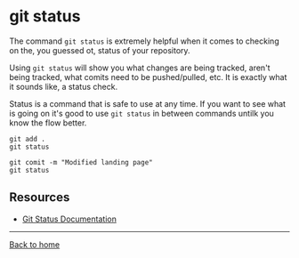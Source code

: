 # git status

The command `git status` is extremely helpful when it comes to checking on the, you guessed ot, status of your repository.

Using `git status` will show you what changes are being tracked, aren't being tracked, what comits need to be pushed/pulled, etc.
It is exactly what it sounds like, a status check.

Status is a command that is safe to use at any time.
If you want to see what is going on it's good to use `git status` in between commands untilk you know the flow better.

```
git add .
git status

git comit -m "Modified landing page"
git status
```

## Resources

- [Git Status Documentation](https://git-scm.com/docs/git-status)
---
[Back to home](../README.md)